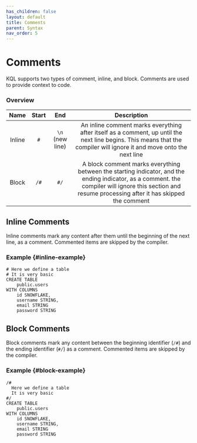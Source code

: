 ```yaml
---
has_children: false
layout: default
title: Comments
parent: Syntax
nav_order: 5
---
```


# Comments

KQL supports two types of comment, inline, and block. Comments are used to provide context to code.

### Overview

|Name|Start|End|Description|
|:---:|:---:|:---:|:---:|
|Inline|`#`|`\n` (new line)| An inline comment marks everything after itself as a comment, up until the next line begins. This means that the compiler will ignore it and move onto the next line|
|Block|`/#`|`#/`| A block comment marks everything between the starting indicator, and the ending indicator, as a comment. the compiler will ignore this section and resume processing after it has skipped the comment|

## Inline Comments
Inline comments mark any content after them until the beginning of the next line, as a comment. Commented items are skipped by the compiler.

### Example {#inline-example}
```
# Here we define a table
# It is very basic
CREATE TABLE
    public.users
WITH COLUMNS
    id SNOWFLAKE,
    username STRING,
    email STRING
    password STRING
```

## Block Comments
Block comments mark any content between the beginning identifier (`/#`) and the ending identifier (`#/`) as a comment. Commented items are skipped by the compiler.

### Example {#block-example}
```
/#
  Here we define a table
  It is very basic
#/
CREATE TABLE
    public.users
WITH COLUMNS
    id SNOWFLAKE,
    username STRING,
    email STRING
    password STRING
```